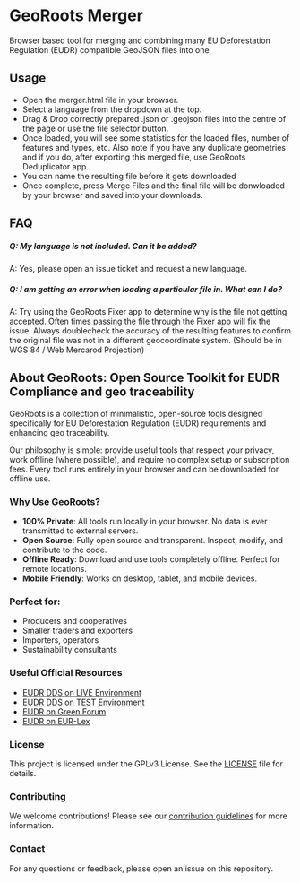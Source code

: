 # GeoRoots Merger
Browser based tool for merging and combining many EU Deforestation Regulation (EUDR) compatible GeoJSON files into one

## Usage

* Open the merger.html file in your browser.
* Select a language from the dropdown at the top.
* Drag & Drop correctly prepared .json or .geojson files into the centre of the page or use the file selector button.
* Once loaded, you will see some statistics for the loaded files, number of features and types, etc. Also note if you have any duplicate geometries and if you do, after exporting this merged file, use GeoRoots Deduplicator app.
* You can name the resulting file before it gets downloaded
* Once complete, press Merge Files and the final file will be donwloaded by your browser and saved into your downloads.

## FAQ

##### Q: **My language is not included. Can it be added?**
A: Yes, please open an issue ticket and request a new language.

##### Q: **I am getting an error when loading a particular file in. What can I do?**
A: Try using the GeoRoots Fixer app to determine why is the file not getting accepted. Often times passing the file through the Fixer app will fix the issue. Always doublecheck the accuracy of the resulting features to confirm the original file was not in a different geocoordinate system. (Should be in WGS 84 / Web Mercarod Projection)


## About GeoRoots: Open Source Toolkit for EUDR Compliance and geo traceability

GeoRoots is a collection of minimalistic, open-source tools designed specifically for EU Deforestation Regulation (EUDR) requirements and enhancing geo traceability.

Our philosophy is simple: provide useful tools that respect your privacy, work offline (where possible), and require no complex setup or subscription fees. Every tool runs entirely in your browser and can be downloaded for offline use.

### Why Use GeoRoots?

*   **100% Private**: All tools run locally in your browser. No data is ever transmitted to external servers.
*   **Open Source**: Fully open source and transparent. Inspect, modify, and contribute to the code.
*   **Offline Ready**: Download and use tools completely offline. Perfect for remote locations.
*   **Mobile Friendly**: Works on desktop, tablet, and mobile devices.

### Perfect for:

*   Producers and cooperatives
*   Smaller traders and exporters
*   Importers, operators
*   Sustainability consultants

### Useful Official Resources

*   [EUDR DDS on LIVE Environment](https://eudr.webcloud.ec.europa.eu/tracesnt/)
*   [EUDR DDS on TEST Environment](https://acceptance.eudr.webcloud.ec.europa.eu/tracesnt/)
*   [EUDR on Green Forum](https://green-forum.ec.europa.eu/deforestation-regulation-implementation/information-system-deforestation-regulation_en)
*   [EUDR on EUR-Lex](https://eur-lex.europa.eu/legal-content/EN/HIS/?uri=CELEX:52024PC0452)

### License

This project is licensed under the GPLv3 License. See the [LICENSE](LICENSE) file for details.

### Contributing

We welcome contributions! Please see our [contribution guidelines](CONTRIBUTING.md) for more information.


### Contact

For any questions or feedback, please open an issue on this repository.
